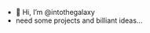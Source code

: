 - 👋 Hi, I’m @intothegalaxy
- need some projects and billiant ideas...

<!---
intothegalaxy/intothegalaxy is a ✨ special ✨ repository because its `README.md` (this file) appears on your GitHub profile.
You can click the Preview link to take a look at your changes.
--->
